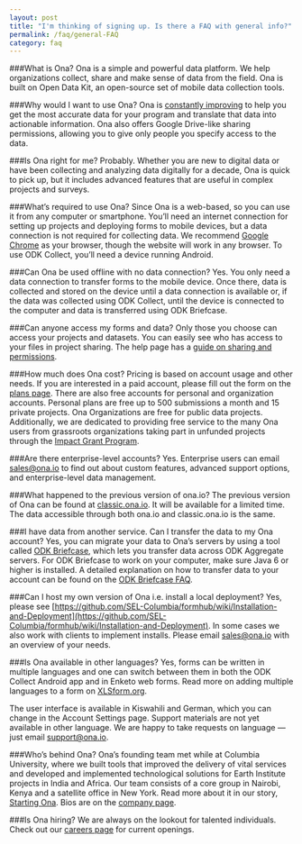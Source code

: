 ```yaml
---
layout: post
title: "I'm thinking of signing up. Is there a FAQ with general info?"
permalink: /faq/general-FAQ
category: faq
---
```


<a name="whatisona"></a>

###What is Ona?<a name="whatisona"></a>
Ona is a simple and powerful data platform. We help organizations collect, share and make sense of data from the field. Ona is built on Open Data Kit, an open-source set of mobile data collection tools.

<a name="whyona"></a>

###Why would I want to use Ona?
Ona is [constantly improving](http://help.ona.io/faq/new-in-ona/) to help you get the most accurate data for your program and translate that data into actionable information. Ona also offers Google Drive-like sharing permissions, allowing you to give only people you specify access to the data.

<a name="isonaright"></a>

###Is Ona right for me?
Probably. Whether you are new to digital data or have been collecting and analyzing data digitally for a decade, Ona is quick to pick up, but it includes advanced features that are useful in complex projects and surveys.

<a name="requirements"></a>

###What’s required to use Ona?
Since Ona is a web-based, so you can use it from any computer or smartphone. You’ll need an internet connection for setting up projects and deploying forms to mobile devices, but a data connection is not required for collecting data. We recommend [Google Chrome](https://www.google.com/chrome/browser/desktop/) as your browser, though the website will work in any browser. To use ODK Collect, you’ll need a device running Android.

<a name="offline"></a>

###Can Ona be used offline with no data connection?
Yes. You only need a data connection to transfer forms to the mobile device. Once there, data is collected and stored on the device until a data connection is available or, if the data was collected using ODK Collect, until the device is connected to the computer and data is transferred using ODK Briefcase.

<a name="permissions"></a>

###Can anyone access my forms and data?
Only those you choose can access your projects and datasets. You can easily see who has access to your files in project sharing. The help page has a [guide on sharing and permissions](http://help.ona.io/guides/projects/#sharing-projects).

<a name="cost"></a>

###How much does Ona cost?
Pricing is based on account usage and other needs. If you are interested in a paid account, please fill out the form on the [plans page](http://company.ona.io/plans.html). There are also free accounts for personal and organization accounts. Personal plans are free up to 500 submissions a month and 15 private projects. Ona Organizations are free for public data projects. Additionally, we are dedicated to providing free service to the many Ona users from grassroots organizations taking part in unfunded projects through the [Impact Grant Program](http://company.ona.io/impact-grant.html).

<a name="enterprise"></a>

###Are there enterprise-level accounts?
Yes. Enterprise users can email <sales@ona.io> to find out about custom features, advanced support options, and enterprise-level data management.

<a name="classic"></a>

###What happened to the previous version of ona.io?
The previous version of Ona can be found at [classic.ona.io](https://classic.ona.io). It will be available for a limited time. The data accessible through both ona.io and classic.ona.io is the same.

<a name="transferdata"></a>

###I have data from another service. Can I transfer the data to my Ona account?
Yes, you can migrate your data to Ona’s servers by using a tool called [ODK Briefcase](http://help.ona.io/faq/odk-briefcase/), which lets you transfer data across ODK Aggregate servers. For ODK Briefcase to work on your computer, make sure Java 6 or higher is installed. A detailed explanation on how to transfer data to your account can be found on the [ODK Briefcase FAQ](http://help.ona.io/faq/odk-briefcase/).

<a name="localdeploy"></a>

###Can I host my own version of Ona i.e. install a local deployment?
Yes, please see [https://github.com/SEL-Columbia/formhub/wiki/Installation-and-Deployment](https://github.com/SEL-Columbia/formhub/wiki/Installation-and-Deployment). In some cases we also work with clients to implement installs. Please email <sales@ona.io> with an overview of your needs.

<a name="language"></a>

###Is Ona available in other languages?
Yes, forms can be written in multiple languages and one can switch between them in both the ODK Collect Android app and in Enketo web forms. Read more on adding multiple languages to a form on [XLSform.org](http://xlsform.org/#language).

The user interface is available in Kiswahili and German, which you can change in the Account Settings page. Support materials are not yet available in other language. We are happy to take requests on language — just email <support@ona.io>.

<a name="team"></a>

###Who’s behind Ona?
Ona’s founding team met while at Columbia University, where we built tools that improved the delivery of vital services and developed and implemented technological solutions for Earth Institute projects in India and Africa. Our team consists of a core group in Nairobi, Kenya and a satellite office in New York. Read more about it in our story, [Starting Ona](http://blog.ona.io/general/2014/05/21/starting-ona.html). Bios are on the [company page](http://company.ona.io/about-us.html).

<a name="hiring"></a>

###Is Ona hiring?
We are always on the lookout for talented individuals. Check out our [careers page](http://company.ona.io/jobs.html) for current openings.
